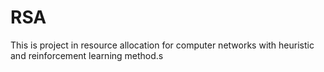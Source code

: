 # RSA
This is project in resource allocation for computer networks with heuristic and reinforcement learning method.s

